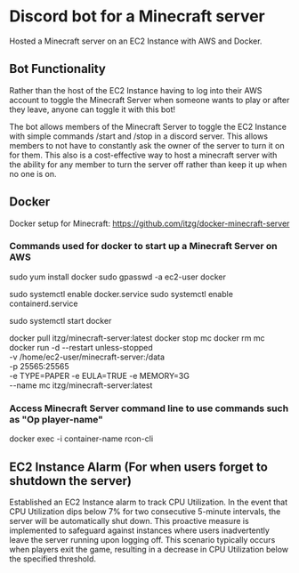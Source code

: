 # Discord bot for a Minecraft server
Hosted a Minecraft server on an EC2 Instance with AWS and Docker.

## Bot Functionality
Rather than the host of the EC2 Instance having to log into their
AWS account to toggle the Minecraft Server when someone wants to play
or after they leave, anyone can toggle it with this bot!

The bot allows members of the Minecraft Server to toggle the EC2 Instance
with simple commands /start and /stop in a discord server. This allows
members to not have to constantly ask the owner of the server to turn it
on for them. This also is a cost-effective way to host a minecraft server
with the ability for any member to turn the server off rather than keep
it up when no one is on.

## Docker
Docker setup for Minecraft: https://github.com/itzg/docker-minecraft-server

### Commands used for docker to start up a Minecraft Server on AWS
sudo yum install docker
sudo gpasswd -a ec2-user docker

sudo systemctl enable docker.service
sudo systemctl enable containerd.service

sudo systemctl start docker

docker pull itzg/minecraft-server:latest
docker stop mc
docker rm mc
docker run -d --restart unless-stopped \
    -v /home/ec2-user/minecraft-server:/data \
    -p 25565:25565 \
    -e TYPE=PAPER -e EULA=TRUE -e MEMORY=3G \
    --name mc itzg/minecraft-server:latest

### Access Minecraft Server command line to use commands such as "Op player-name"
docker exec -i container-name rcon-cli

## EC2 Instance Alarm (For when users forget to shutdown the server)
Established an EC2 Instance alarm to track CPU Utilization. In the event 
that CPU Utilization dips below 7% for two consecutive 5-minute intervals, 
the server will be automatically shut down. This proactive measure is 
implemented to safeguard against instances where users inadvertently 
leave the server running upon logging off. This scenario typically occurs 
when players exit the game, resulting in a decrease in CPU Utilization below 
the specified threshold.
